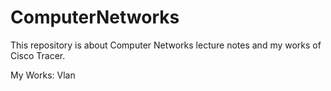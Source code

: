 # ComputerNetworks
This repository is about Computer Networks lecture notes and my works of Cisco Tracer.


My Works:
Vlan
